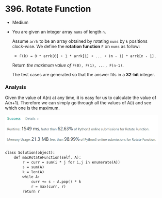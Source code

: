 # 396. Rotate Function

* Medium
*   You are given an integer array `nums` of length `n`.

    Assume `arrk` to be an array obtained by rotating `nums` by `k` positions clock-wise. We define the **rotation function** `F` on `nums` as follow:

    * `F(k) = 0 * arrk[0] + 1 * arrk[1] + ... + (n - 1) * arrk[n - 1].`

    Return _the maximum value of_ `F(0), F(1), ..., F(n-1)`.

    The test cases are generated so that the answer fits in a **32-bit** integer.

### Analysis&#x20;

Given the value of A(n) at any time, it is easy for us to calculate the value of A(n+1). Therefore we can simply go through all the values of A(i) and see which one is the maximum.&#x20;

![](<../../.gitbook/assets/image (26) (1) (1).png>)

```
class Solution(object):
    def maxRotateFunction(self, A):
        r = curr = sum(i * j for i,j in enumerate(A))
        s = sum(A)
        k = len(A)
        while A:
            curr += s - A.pop() * k
            r = max(curr, r)
        return r
```
